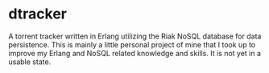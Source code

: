 dtracker
========

A torrent tracker written in Erlang utilizing the Riak NoSQL database for data persistence. This is mainly a little personal project of mine that I took up to improve my Erlang and NoSQL related knowledge and skills. It is not yet in a usable 
state.
